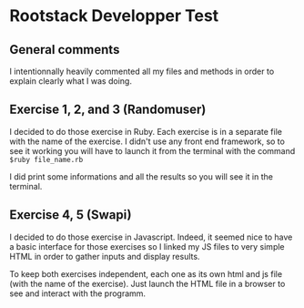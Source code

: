 # Rootstack Developper Test

## General comments
I intentionnally heavily commented all my files and methods in order to explain clearly what I was doing.

## Exercise 1, 2, and 3 (Randomuser)
I decided to do those exercise in Ruby.
Each exercise is in a separate file with the name of the exercise.
I didn't use any front end framework, so to see it working you will have to launch it from the terminal with the command `$ruby file_name.rb`

I did print some informations and all the results so you will see it in the terminal.

## Exercise 4, 5 (Swapi)
I decided to do those exercise in Javascript.
Indeed, it seemed nice to have a basic interface for those exercises so I linked my JS files to very simple HTML in order to gather inputs and display results.

To keep both exercises independent, each one as its own html and js file (with the name of the exercise).
Just launch the HTML file in a browser to see and interact with the programm.

